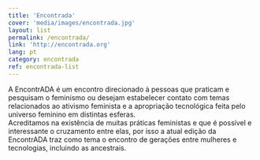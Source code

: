 ```yaml
---
title: 'Encontrada'
cover: 'media/images/encontrada.jpg'
layout: list
permalink: /encontrada/
link: 'http://encontrada.org'
lang: pt
category: encontrada
ref: encontrada-list
---
```

A EncontrADA é um encontro direcionado à pessoas que praticam e pesquisam o feminismo ou desejam estabelecer contato com temas relacionados ao ativismo feminista e a apropriação tecnológica feita pelo universo feminino em distintas esferas.  
Acreditamos na existência de muitas práticas feministas e que é possível e interessante o cruzamento entre elas, por isso a atual edição da EncontrADA traz como tema o encontro de gerações entre mulheres e tecnologias, incluindo as ancestrais. 